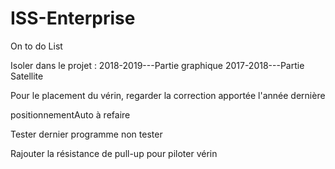 # ISS-Enterprise

On to do List

Isoler dans le projet :
2018-2019---Partie graphique
2017-2018---Partie Satellite

Pour le placement du vérin, regarder la correction apportée l'année dernière 

positionnementAuto à refaire

Tester dernier programme non tester

Rajouter la résistance de pull-up pour  piloter vérin 
